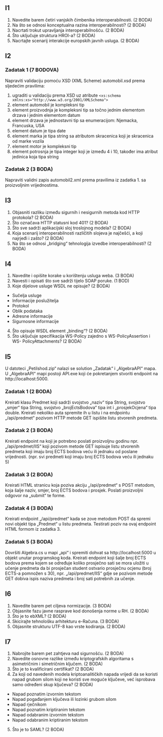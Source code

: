 ## I1
1. Navedite barem četiri vanjskih čimbenika interoperabilnosti. (2 BODA)
2. Na što se odnosi konceptualna razina interoperabilnosti? (2 BODA)
3. Nacrtati trokut upravljanja interoperabilnošću. (2 BODA)
4. Što uključuje struktura HROI-a? (2 BODA)
5. Nacrtajte scenarij interakcije europskih javnih usluga. (2 BODA)


## I2
### Zadatak 1 (7 BODOVA)
Napraviti validaciju pomoću XSD (XML Scheme) automobil.xsd prema
sljedećim pravilima:
1. ugraditi u validaciju prema XSD uz atribute `<xs:schema xmlns:xs="http://www.w3.org/2001/XMLSchema">`
2. element automobil je kompleksni tip
3. element proizvodnja je kompleksni tip sa točno jednim elementom
drzava i jednim elementom datum
4. element drzava je jednostavni tip sa enumeracijom: Njemacka,
Francuska, USA
5. element datum je tipa date
6. element marka je tipa string sa atributom skracenica koji je skracenica
od marke vozila
7. element motor je kompleksni tip
8. element potrosnja je tipa integer koji je između 4 i 10, također ima
atribut jedinica koja tipa string

### Zadatak 2 (3 BODA)
Napraviti validni zapis automobil2.xml prema pravilima iz zadatka 1. sa
proizvoljnim vrijednostima.


## I3
1. Objasniti razliku između sigurnih i nesigurnih metoda kod HTTP
protokola? (2 BODA)
2. Što označava HTTP statusni kod 401? (2 BODA)
3. Što sve sadrži aplikacijski sloj troslojnog modela? (2 BODA)
4. Koja scenarij interoperabilnosti različitih slojeva je najčešći, a koji
najrjeđi i zašto? (2 BODA)
5. Na što se odnosi „bridging“ tehnologija izvedbe interoperabilnosti? (2
BODA)


## I4
1. Navedite i opišite korake u korištenju usluga weba. (3 BODA)
2. Navesti i opisati što sve sadrži tijelo SOAP poruke. (1 BOD)
3. Koje dijelove usluge WSDL ne opisuje? (2 BODA)
  * Sučelja usluge
  * Informacije poslužitelja
  * Protokol
  * Oblik podataka
  * Adresne informacije
  * Sigurnosne informacije
4. Što opisuje WSDL element „binding“? (2 BODA)
5. Što uključuje specifikacija WS-Policy zajedno s WS-PolicyAssertion i WS-
PolicyAttachments? (2 BODA)


## I5

U datoteci „PetiIshod.zip“ nalazi se solution „Zadatak“ i „AlgebraAPI“ mapa. U
„AlgebraAPI“ mapi postoji API.exe koji će pokretanjem stvoriti endpoint na
http://localhost:5000.

### Zadatak 1 (2 BODA)
Kreirati klasu Predmet koji sadrži svojstvo „naziv“ tipa String, svojstvo „smjer“
tipa String, svojstvo „brojEctsBodova“ tipa int i „prosjekOcjena“ tipa double.
Kreirati nekoliko auta spremite ih u listu i na endpointu „/api/predmet“
pozivom HTTP metode GET ispišite listu stvorenih predmeta.

### Zadatak 2 (3 BODA)
Kreirati endpoint na koji je potrebno poslati proizvoljnu godinu npr.
„/api/predmet/IIS“ koji pozivom metode GET ispisuje listu stvorenih
predmeta koji imaju broj ECTS bodova veću ili jednaku od poslane vrijednosti.
(npr. svi predmeti koji imaju broj ECTS bodova veću ili jednaku 5)

### Zadatak 3 (2 BODA)
Kreirati HTML stranicu koja poziva akciju „/api/predmet“ s POST metodom,
koja šalje naziv, smjer, broj ECTS bodova i prosjek. Poslati proizvoljni odgovor
na „submit“ te forme.

### Zadatak 4 (3 BODA)
Kreirati endpoint „/api/predmet“ kada se zove metodom POST da spremi
novi objekt tipa „Predmet“ u listu predmeta. Testirati poziv na ovaj endpoint
HTML formom iz zadatka 3.

### Zadatak 5 (3 BODA)
Dovršiti Algebra.cs u mapi „api“ i spremiti dohvat sa http://localhost:5000 u
objekt unutar programskog koda. Kreirati endpoint koji šalje broj ECTS bodova
prema kojem se određuje koliko prosječno sati se mora uložiti u učenje
predmeta da bi prosječan student ostvario prosječnu ocjenu (broj ECTS-a
pomnožen s 30), npr. „/api/predmet/IIS“ gdje se pozivom metode GET
dobiva ispis naziva predmeta i broj sati potrebnih za učenje.


## I6
1. Navedite barem pet ciljeva normizacije. (3 BODA)
2. Objasnite fazu javne rasprave kod donošenja norme u RH. (2 BODA)
3. Što je to ebXML? (2 BODA)
4. Skicirajte tehnološku arhitekturu e-Računa. (3 BODA)
5. Objasnite strukturu UTF-8 kao vrste kodiranja. (2 BODA)


## I7
1. Nabrojite barem pet zahtjeva nad sigurnošću. (2 BODA)
2. Navedite osnovne razlike između kriptografskih algoritama s
asimetričnim i simetričnim ključem. (2 BODA)
3. Što je to kvalificirani certifikat? (2 BODA)
4. Za koji od navedenih modela kriptoanalitičkih napada vrijedi da se koristi
napad grubom silom koji ne koristi sve moguće ključeve, već isprobava
samo određeni skup ključeva? (2 BODA)
  * Napad poznatim izvornim tekstom
  * Napad pogađanjem ključeva ili lozinki grubom silom
  * Napad rječnikom
  * Napad poznatim kriptiranim tekstom
  * Napad odabranim izvornim tekstom
  * Napad odabranim kriptiranim tekstom
5. Što je to SAML? (2 BODA)